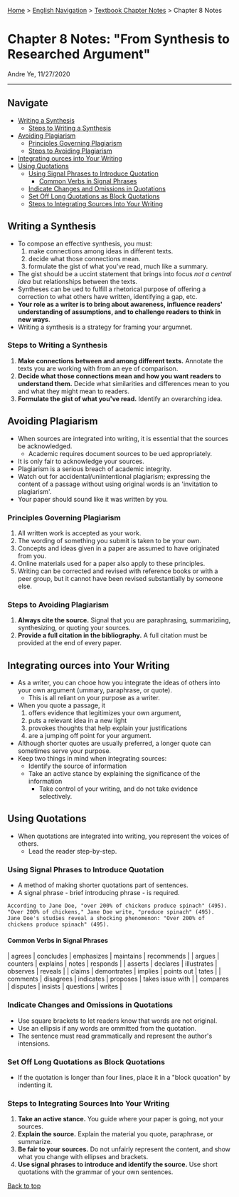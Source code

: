 [Home](https://andre-ye.github.io) > [English Navigation](https://andre-ye.github.io/english/english_navigation) > [Textbook Chapter Notes](https://andre-ye.github.io/english/english_navigation#textbook-chapter-notes) > Chapter 8 Notes

# Chapter 8 Notes: "From Synthesis to Researched Argument"
Andre Ye, 11/27/2020

---

## Navigate
- [Writing a Synthesis](#writing-a-synthesis)
  * [Steps to Writing a Synthesis](#steps-to-writing-a-synthesis)
- [Avoiding Plagiarism](#avoiding-plagiarism)
  * [Principles Governing Plagiarism](#principles-governing-plagiarism)
  * [Steps to Avoiding Plagiarism](#steps-to-avoiding-plagiarism)
- [Integrating ources into Your Writing](#integrating-ources-into-your-writing)
- [Using Quotations](#using-quotations)
  * [Using Signal Phrases to Introduce Quotation](#using-signal-phrases-to-introduce-quotation)
    + [Common Verbs in Signal Phrases](#common-verbs-in-signal-phrases)
  * [Indicate Changes and Omissions in Quotations](#indicate-changes-and-omissions-in-quotations)
  * [Set Off Long Quotations as Block Quotations](#set-off-long-quotations-as-block-quotations)
  * [Steps to Integrating Sources Into Your Writing](#steps-to-integrating-sources-into-your-writing)

## Writing a Synthesis
- To compose an effective synthesis, you must:
  1. make connections among ideas in different texts.
  2. decide what those connections mean.
  3. formulate the gist of what you've read, much like a summary.
- The gist should be a uccint statement that brings into focus *not a central idea* but relationships between the texts.
- Syntheses can be ued to fulfill a rhetorical purpose of offering a correction to what others have written, identifying a gap, etc.
- **Your role as a writer is to bring about awareness, influence readers' understanding of assumptions, and to challenge readers to think in new ways**.
- Writing a synthesis is a strategy for framing your argumnet.

### Steps to Writing a Synthesis
1. **Make connections between and among different texts.** Annotate the texts you are working with from an eye of comparison.
2. **Decide what those connections mean and how you want readers to understand them.** Decide what similarities and differences mean to you and what they might mean to readers.
3. **Formulate the gist of what you've read.** Identify an overarching idea.

## Avoiding Plagiarism
- When sources are integrated into writing, it is essential that the sources be acknowledged.
  - Academic requires document sources to be ued appropriately.
- It is only fair to acknowledge your sources.
- Plagiarism is a serious breach of academic integrity.
- Watch out for accidental/uniintentional plagiarism; expressing the content of a passage without using original words is an 'invitation to plagiarism'.
- Your paper should sound like it was written by you.

### Principles Governing Plagiarism
1. All written work is accepted as your work.
2. The wording of something you submit is taken to be your own.
3. Concepts and ideas given in a paper are assumed to have originated from you.
4. Online materials used for a paper also apply to these principles.
5. Writing can be corrected and revised with reference books or with a peer group, but it cannot have been revised substantially by someone else.

### Steps to Avoiding Plagiarism
1. **Always cite the source.** Signal that you are paraphrasing, summariziing, synthesizing, or quoting your sources.
2. **Provide a full citation in the bibliography.** A full citation must be provided at the end of every paper.

## Integrating ources into Your Writing
- As a writer, you can chooe how you integrate the ideas of others into your own argument (ummary, paraphrase, or quote).
  - This is all reliant on your purpose as a writer.
- When you quote a passage, it
  1. offers evidence that legitimizes your own argument,
  2. puts a relevant idea in a new light
  3. provokes thoughts that help explain your justifications
  4. are a jumping off point for your argument.
- Although shorter quotes are usually preferred, a longer quote can sometimes serve your purpose.
- Keep two things in mind when integrating sources:
  - Identify the source of information
  - Take an active stance by explaining the significance of the information
    - Take control of your writing, and do not take evidence selectively.
    
## Using Quotations
- When quotations are integrated into writing, you represent the voices of others.
  - Lead the reader step-by-step.

### Using Signal Phrases to Introduce Quotation
- A method of making shorter quotations part of sentences.
- A signal phrase - brief introducing phrase - is required.
```
According to Jane Doe, "over 200% of chickens produce spinach" (495).
"Over 200% of chickens," Jane Doe write, "produce spinach" (495).
Jane Doe's studies reveal a shocking phenomenon: "Over 200% of chickens produce spinach" (495).
```

#### Common Verbs in Signal Phrases

| agrees | concludes | emphasizes | maintains | recommends |
| argues | counters | explains | notes | responds |
| asserts | declares | illustrates | observes | reveals |
| claims | demontrates | implies | points out | tates |
| comments | disagrees | indicates | proposes | takes issue with |
| compares | disputes | insists | questions | writes |

### Indicate Changes and Omissions in Quotations
- Use square brackets to let readers know that words are not original.
- Use an ellipsis if any words are ommitted from the quotation.
- The sentence must read grammatically and represent the author's intensions.

### Set Off Long Quotations as Block Quotations
- If the quotation is longer than four lines, place it in a "block quoation" by indenting it.

### Steps to Integrating Sources Into Your Writing
1. **Take an active stance.** You guide where your paper is going, not your sources.
2. **Explain the source.** Explain the material you quote, paraphrase, or summarize.
3. **Be fair to your sources.** Do not unfairly represent the content, and show what you change with ellipses and brackets.
4. **Use signal phrases to introduce and identify the source.** Use short quotations with the grammar of your own sentences.

[Back to top](#) 
